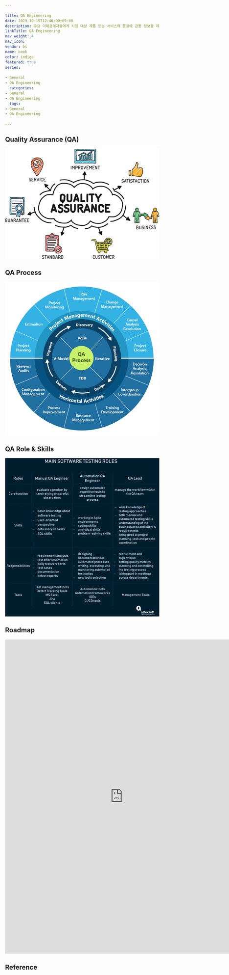 ```yaml
---

title: QA Engineering
date: 2023-10-15T12:46:00+09:00
description: 주요 이해관계자들에게 시험 대상 제품 또는 서비스의 품질에 관한 정보를 제공하는 조사 과정
linkTitle: QA Engineering
nav_weight: 4
nav_icon:
vendor: bs
name: book
color: indigo
featured: true
series:

- General
- QA Engineering
  categories:
- General
- QA Engineering
  tags:
- General
- QA Engineering

---
```


## Quality Assurance (QA)

![Quality Assurance](quality-assurance-1.png#center)

## QA Process

![Quality Assurance](Quality-Assurance-Process-1.jpg#center)

## QA Role & Skills

![Quality Assurance](0_IQmoYSo_cFPuzbEM.webp#center)

## Roadmap

<p align="center">
<iframe width="768" height="1024" src="https://roadmap.sh/qa?s=652b754df43a58c923ce9d26" frameborder="0" allow="accelerometer; autoplay; encrypted-media; gyroscope; picture-in-picture" allowfullscreen></iframe>
</p>

## Reference

